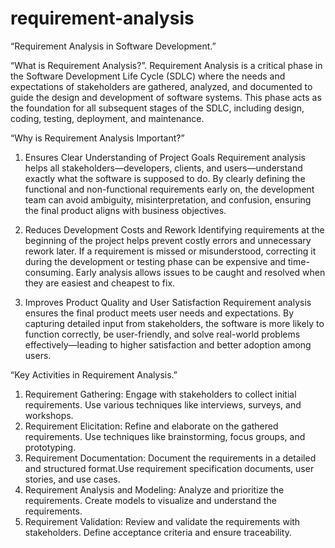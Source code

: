 # requirement-analysis
“Requirement Analysis in Software Development.”

“What is Requirement Analysis?”.
Requirement Analysis is a critical phase in the Software Development Life Cycle (SDLC) where the needs and expectations of stakeholders are gathered, analyzed, and documented to guide the design and development of software systems. This phase acts as the foundation for all subsequent stages of the SDLC, including design, coding, testing, deployment, and maintenance.

 
 “Why is Requirement Analysis Important?”

1. Ensures Clear Understanding of Project Goals
Requirement analysis helps all stakeholders—developers, clients, and users—understand exactly what the software is supposed to do. By clearly defining the functional and non-functional requirements early on, the development team can avoid ambiguity, misinterpretation, and confusion, ensuring the final product aligns with business objectives.

2. Reduces Development Costs and Rework
Identifying requirements at the beginning of the project helps prevent costly errors and unnecessary rework later. If a requirement is missed or misunderstood, correcting it during the development or testing phase can be expensive and time-consuming. Early analysis allows issues to be caught and resolved when they are easiest and cheapest to fix.

3. Improves Product Quality and User Satisfaction
Requirement analysis ensures the final product meets user needs and expectations. By capturing detailed input from stakeholders, the software is more likely to function correctly, be user-friendly, and solve real-world problems effectively—leading to higher satisfaction and better adoption among users.

“Key Activities in Requirement Analysis.”
1. Requirement Gathering: Engage with stakeholders to collect initial requirements. Use various techniques like interviews, surveys, and workshops.
2. Requirement Elicitation: Refine and elaborate on the gathered requirements. Use techniques like brainstorming, focus groups, and prototyping.
3. Requirement Documentation: Document the requirements in a detailed and structured format.Use requirement specification documents, user stories, and use cases.
4. Requirement Analysis and Modeling: Analyze and prioritize the requirements. Create models to visualize and understand the requirements.
5. Requirement Validation: Review and validate the requirements with stakeholders. Define acceptance criteria and ensure traceability.
